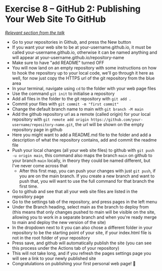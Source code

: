 # Exercise 8 – GitHub 2: Publishing Your Web Site To GitHub

_[Relevant section from the talk](https://github.com/perenstrom/talks/blob/main/2025-09-05-hyper-island-git/2025-09-05-hyper-island-git-8.pdf)_

- Go to your repositories in Github, and press the New button
- If you want your web site to be at your-username.github.io, it must be called your-username.github.io, otherwise it can be named anything and will appear at your-username.github.io/repository-name
- Make sure to have "add README" turned OFF
- You will now land on an empty repository with some instructions on how to hook the repository up to your local code, we'll go through it here as well, for now just copy the HTTPS url of the git repository from the blue area
- In your terminal, navigate using `cd` to the folder with your web page files
- Use the command `git init` to initialise a repository
- Add all files in the folder to the git repository with `git add .`
- Commit your files with `git commit -m "first commit"`
- Change the default branch name to main with `git branch -M main`
- Add the github repository url as a remote (called origin) for your local repository with `git remote add origin https://github.com/your-username/repository-name.git`, the url will be shown on the empty repository page in github
- Here you might want to add a README.md file to the folder and add a description of what the repository contains, add and commit the readme file
- Push your local changes (all your web site files) to github with `git push -u origin main`, this command also maps the branch `main` on github to your branch `main` locally, in theory they could be named different, but I've never come across that
  - After this first map, you can push your changes with just `git push`, if you are on the main branch. If you create a new branch and want to push that, you will want to use the full command for that branch the first time.
- Go to github and see that all your web site files are listed in the repository page
- Go to the settings tab of the repository, and press pages in the left menu
- Under the Branch heading, select main as the branch to deploy from (this means that only changes pushed to main will be visible on the site, allowing you to work in a separate branch and when you're ready merge to main and deploy the new version of the site)
- In the dropdown next to it you can also chose a different folder in your repository to be the starting point of your site, if your index.html file is not in the root folder of your repository
- Press save, and github will automatically publish the site (you can see this process under the Actions tab of your repository)
- This will not take long, and if you refresh the pages settings page you will see a link to your newly published site
- Congratulations on publishing your first personal web page! 🎉
